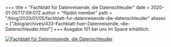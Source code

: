 +++
title = "Fachblatt für Datenreisende, die Datenschleuder"
date = 2020-01-05T17:09:07Z
author = "flipdot member"
path = "/blog/2020/01/05/fachblatt-fur-datenreisende-die-datenschleuder"
aliases = ["/blog/archives/433-Fachblatt-fuer-Datenreisende,-die-Datenschleuder.html"]
+++
Ausgabe 101 bei uns im Space erhältlich.

[![Fachblatt für Datenreisende, die
Datenschleuder](/media/DSC_0871.serendipityThumb.JPG)](/media/DSC_0871.JPG)
